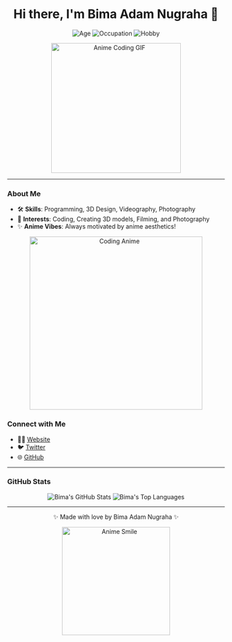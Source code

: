 <h1 align="center">Hi there, I'm Bima Adam Nugraha 👋</h1>

<p align="center">
  <img src="https://img.shields.io/badge/Age-22-blue" alt="Age">
  <img src="https://img.shields.io/badge/Occupation-Mechanic-success" alt="Occupation">
  <img src="https://img.shields.io/badge/Hobby-Programming, 3D Design, Videography, Photography-purple" alt="Hobby">
</p>

<p align="center">
  <img src="https://64.media.tumblr.com/5fdfb7e47a1442cd3bfb4978e00c793d/tumblr_pwbx3r41lx1rrr1nuo1_500.gif" width="300" alt="Anime Coding GIF">
</p>

---

### About Me

- 🛠 **Skills**: Programming, 3D Design, Videography, Photography
- 🌟 **Interests**: Coding, Creating 3D models, Filming, and Photography
- ✨ **Anime Vibes**: Always motivated by anime aesthetics! 

<p align="center">
  <img src="https://media.tenor.com/GfSX-u7VGM4AAAAC/coding.gif" width="400" alt="Coding Anime">
</p>

### Connect with Me

- 👨‍💻 [Website](https://bimaadamrin.my.id)
- 🐦 [Twitter](https://twitter.com/yourtwitter)
- 🌐 [GitHub](https://github.com/bimaadam)

---

### GitHub Stats

<p align="center">
  <img src="https://github-readme-stats.vercel.app/api?username=bimaadam&show_icons=true&theme=radical" alt="Bima's GitHub Stats">
  <img src="https://github-readme-stats.vercel.app/api/top-langs/?username=bimaadam&layout=compact&theme=radical" alt="Bima's Top Languages">
</p>

---

<p align="center">✨ Made with love by Bima Adam Nugraha ✨</p>

<p align="center">
  <img src="https://i.pinimg.com/originals/5e/03/ae/5e03ae5fc8a1c4e5bc5c0c3f8dd364f1.gif" width="250" alt="Anime Smile">
</p>
